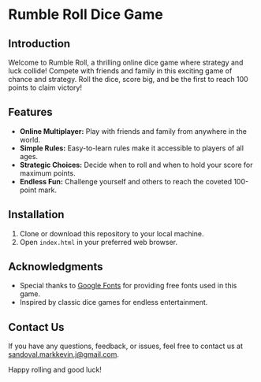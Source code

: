 # Rumble Roll Dice Game

## Introduction

Welcome to Rumble Roll, a thrilling online dice game where strategy and luck collide! Compete with friends and family in this exciting game of chance and strategy. Roll the dice, score big, and be the first to reach 100 points to claim victory!

## Features

- **Online Multiplayer:** Play with friends and family from anywhere in the world.
- **Simple Rules:** Easy-to-learn rules make it accessible to players of all ages.
- **Strategic Choices:** Decide when to roll and when to hold your score for maximum points.
- **Endless Fun:** Challenge yourself and others to reach the coveted 100-point mark.

## Installation

1. Clone or download this repository to your local machine.
2. Open `index.html` in your preferred web browser.

## Acknowledgments

- Special thanks to [Google Fonts](https://fonts.google.com) for providing free fonts used in this game.
- Inspired by classic dice games for endless entertainment.

## Contact Us

If you have any questions, feedback, or issues, feel free to contact us at [sandoval.markkevin.j@gmail.com](mailto:sandoval.markkevin.j@gmail.com).

Happy rolling and good luck!
